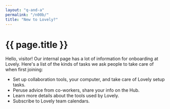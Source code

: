 ```yaml
---
layout: "q-and-a"
permalink: "/n00b/"
title: "New to Lovely?"
---
```

# {{ page.title }}

Hello, visitor! Our internal page has a lot of information for onboarding at
Lovely. Here's a list of the kinds of tasks we ask people to take care of
when first joining:

* Set up collaboration tools, your computer, and take care of Lovely setup tasks.
* Peruse advice from co-workers, share your info on the Hub.
* Learn more details about the tools used by Lovely.
* Subscribe to Lovely team calendars.
